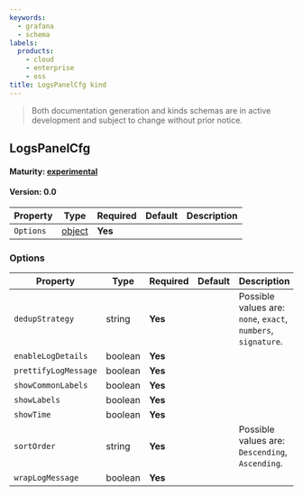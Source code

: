 ```yaml
---
keywords:
  - grafana
  - schema
labels:
  products:
    - cloud
    - enterprise
    - oss
title: LogsPanelCfg kind
---
```

> Both documentation generation and kinds schemas are in active development and subject to change without prior notice.

## LogsPanelCfg

#### Maturity: [experimental](../../../maturity/#experimental)
#### Version: 0.0



| Property  | Type               | Required | Default | Description |
|-----------|--------------------|----------|---------|-------------|
| `Options` | [object](#options) | **Yes**  |         |             |

### Options

| Property             | Type    | Required | Default | Description                                                   |
|----------------------|---------|----------|---------|---------------------------------------------------------------|
| `dedupStrategy`      | string  | **Yes**  |         | Possible values are: `none`, `exact`, `numbers`, `signature`. |
| `enableLogDetails`   | boolean | **Yes**  |         |                                                               |
| `prettifyLogMessage` | boolean | **Yes**  |         |                                                               |
| `showCommonLabels`   | boolean | **Yes**  |         |                                                               |
| `showLabels`         | boolean | **Yes**  |         |                                                               |
| `showTime`           | boolean | **Yes**  |         |                                                               |
| `sortOrder`          | string  | **Yes**  |         | Possible values are: `Descending`, `Ascending`.               |
| `wrapLogMessage`     | boolean | **Yes**  |         |                                                               |


